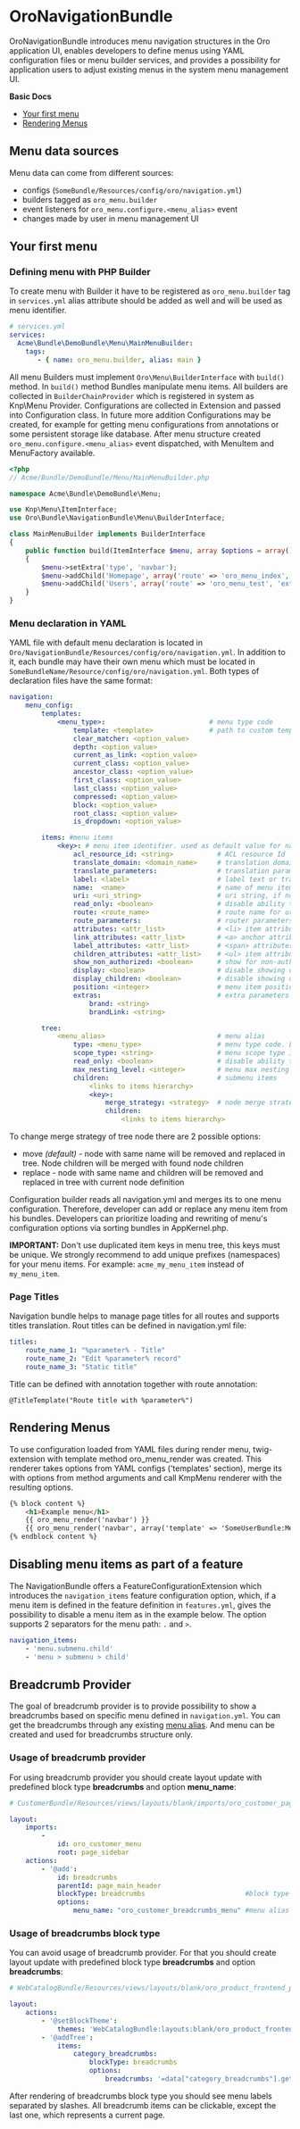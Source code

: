 # OroNavigationBundle

OroNavigationBundle introduces menu navigation structures in the Oro application UI, enables developers to define menus using YAML configuration files or menu builder services, and provides a possibility for application users to adjust existing menus in the system menu management UI.

**Basic Docs**

* [Your first menu](#first-menu)
* [Rendering Menus](#rendering-menus)

<a name="first-menu"></a>

## Menu data sources

Menu data can come from different sources:

* configs (`SomeBundle/Resources/config/oro/navigation.yml`)
* builders tagged as `oro_menu.builder`
* event listeners for `oro_menu.configure.<menu_alias>` event
* changes made by user in menu management UI

## Your first menu

### Defining menu with PHP Builder

To create menu with Builder it have to be registered as `oro_menu.builder` tag in `services.yml`
alias attribute should be added as well and will be used as menu identifier.

```yaml
# services.yml
services:
  Acme\Bundle\DemoBundle\Menu\MainMenuBuilder:
    tags:
       - { name: oro_menu.builder, alias: main }
```

All menu Builders must implement `Oro\Menu\BuilderInterface` with `build()` method. In `build()` method Bundles manipulate
menu items. All builders are collected in `BuilderChainProvider` which is registered in system as Knp\Menu Provider.
Configurations are collected in Extension and passed into Configuration class. In future more
addition Configurations may be created, for example for getting menu configurations from annotations or some persistent
storage like database. After menu structure created `oro_menu.configure.<menu_alias>` event dispatched, with MenuItem
and MenuFactory available.

``` php
<?php
// Acme/Bundle/DemoBundle/Menu/MainMenuBuilder.php

namespace Acme\Bundle\DemoBundle\Menu;

use Knp\Menu\ItemInterface;
use Oro\Bundle\NavigationBundle\Menu\BuilderInterface;

class MainMenuBuilder implements BuilderInterface
{
    public function build(ItemInterface $menu, array $options = array(), $alias = null)
    {
        $menu->setExtra('type', 'navbar');
        $menu->addChild('Homepage', array('route' => 'oro_menu_index', 'extras' => array('position' => 10)));
        $menu->addChild('Users', array('route' => 'oro_menu_test', 'extras' => array('position' => 2)));
    }
}
```

### Menu declaration in YAML

YAML file with default menu declaration is located in `Oro/NavigationBundle/Resources/config/oro/navigation.yml`.
In addition to it, each bundle may have their own menu which must be located in `SomeBundleName/Resource/config/oro/navigation.yml`.
Both types of declaration files have the same format:

```yaml
navigation:
    menu_config:
        templates:
            <menu_type>:                          # menu type code
                template: <template>              # path to custom template for renderer
                clear_matcher: <option_value>
                depth: <option_value>
                current_as_link: <option_value>
                current_class: <option_value>
                ancestor_class: <option_value>
                first_class: <option_value>
                last_class: <option_value>
                compressed: <option_value>
                block: <option_value>
                root_class: <option_value>
                is_dropdown: <option_value>

        items: #menu items
            <key>: # menu item identifier. used as default value for name, route and label, if it not set in options
                acl_resource_id: <string>           # ACL resource Id
                translate_domain: <domain_name>     # translation domain
                translate_parameters:               # translation parameters
                label: <label>                      # label text or translation string template
                name:  <name>                       # name of menu item, used as default for route
                uri: <uri_string>                   # uri string, if no route parameter set
                read_only: <boolean>                # disable ability to edit menu item in UI
                route: <route_name>                 # route name for uri generation, if not set and uri not set - loads from key
                route_parameters:                   # router parameters
                attributes: <attr_list>             # <li> item attributes
                link_attributes: <attr_list>        # <a> anchor attributes
                label_attributes: <attr_list>       # <span> attributes for text items without link
                children_attributes: <attr_list>    # <ul> item attributes for nested lists
                show_non_authorized: <boolean>      # show for non-authorized users
                display: <boolean>                  # disable showing of menu item
                display_children: <boolean>         # disable showing of menu item children
                position: <integer>                 # menu item position
                extras:                             # extra parameters for container renderer
                    brand: <string>
                    brandLink: <string>

        tree:
            <menu_alias>                            # menu alias
                type: <menu_type>                   # menu type code. Link to menu template section.
                scope_type: <string>                # menu scope type identifier
                read_only: <boolean>                # disable ability to edit menu in UI
                max_nesting_level: <integer>        # menu max nesting level
                children:                           # submenu items
                    <links to items hierarchy>
                    <key>:
                        merge_strategy: <strategy>  # node merge strategy. possible strategies are replace|move
                        children:
                            <links to items hierarchy>
```

To change merge strategy of tree node there are 2 possible options:
 - move _(default)_ - node with same name will be removed and replaced in tree. Node children will be merged with found node children
 - replace - node with same name and children will be removed and replaced in tree with current node definition

Configuration builder reads all navigation.yml and merges its to one menu configuration. Therefore, developer can add or
replace any menu item from his bundles. Developers can prioritize loading and rewriting of menu's configuration
options via sorting bundles in AppKernel.php.

**IMPORTANT:**  Don't use duplicated item keys in menu tree, this keys must be unique. We strongly recommend to add unique prefixes (namespaces) for your menu items.
For example: `acme_my_menu_item` instead of `my_menu_item`.

### Page Titles

Navigation bundle helps to manage page titles for all routes and supports titles translation.
Rout titles can be defined in navigation.yml file:

```yaml
titles:
    route_name_1: "%parameter% - Title"
    route_name_2: "Edit %parameter% record"
    route_name_3: "Static title"
```

Title can be defined with annotation together with route annotation:

```
@TitleTemplate("Route title with %parameter%")
```

## Rendering Menus

To use configuration loaded from YAML files during render menu, twig-extension with template method oro_menu_render
was created. This renderer takes options from YAML configs ('templates' section), merge its with options from method
arguments and call KmpMenu renderer with the resulting options.

```html
{% block content %}
    <h1>Example menu</h1>
    {{ oro_menu_render('navbar') }}
    {{ oro_menu_render('navbar', array('template' => 'SomeUserBundle:Menu:customdesign.html.twig')) }}
{% endblock content %}
```

## Disabling menu items as part of a feature

The NavigationBundle offers a FeatureConfigurationExtension which introduces the ``navigation_items`` feature configuration
option, which, if a menu item is defined in the feature definition in ``features.yml``, gives the possibility to disable a
menu item as in the example below.
The option supports 2 separators for the menu path: ``.`` and `` > ``.

```yaml
navigation_items:
    - 'menu.submenu.child'
    - 'menu > submenu > child'
```

## Breadcrumb Provider

The goal of breadcrumb provider is to provide possibility to show a breadcrumbs based on specific menu defined in `navigation.yml`.
You can get the breadcrumbs through any existing [menu alias](#menu-declaration-in-yaml). And menu can be created and used for breadcrumbs structure only.

### Usage of breadcrumb provider

For using breadcrumb provider you should create layout update with predefined block type **breadcrumbs** and option **menu_name**:

```yml
# CustomerBundle/Resources/views/layouts/blank/imports/oro_customer_page/oro_customer_page.yml

layout:
    imports:
        -
            id: oro_customer_menu
            root: page_sidebar
    actions:
        - '@add':
            id: breadcrumbs
            parentId: page_main_header
            blockType: breadcrumbs                         #block type
            options:
                menu_name: "oro_customer_breadcrumbs_menu" #menu alias
```

### Usage of breadcrumbs block type

You can avoid usage of breadcrumb provider. For that you should create layout update with predefined block type **breadcrumbs** and option **breadcrumbs**:

```yml
# WebCatalogBundle/Resources/views/layouts/blank/oro_product_frontend_product_index/product_index.yml

layout:
    actions:
        - '@setBlockTheme':
            themes: 'WebCatalogBundle:layouts:blank/oro_product_frontend_product_index/product_index.html.twig'
        - '@addTree':
            items:
                category_breadcrumbs:
                    blockType: breadcrumbs
                    options:
                        breadcrumbs: '=data["category_breadcrumbs"].getItems()'
```
After rendering of breadcrumbs block type you should see menu labels separated by slashes. All breadcrumb items can be clickable,
except the last one, which represents a current page.

